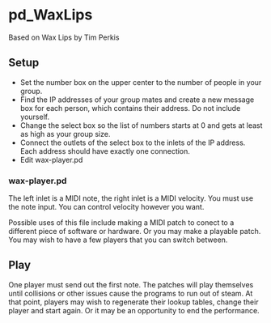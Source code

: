 # pd_WaxLips
Based on Wax Lips by Tim Perkis

## Setup
* Set the number box on the upper center to the number of people in your group.
* Find the IP addresses of your group mates and create a new message box for each person, which contains their address. Do not include yourself.
* Change the select box so the list of numbers starts at 0 and gets at least as high as your group size.
* Connect the outlets of the select box to the inlets of the IP address. Each address should have exactly one connection.
* Edit wax-player.pd

### wax-player.pd

The left inlet is a MIDI note, the right inlet is a MIDI velocity.  You must use the note input. You can control velocity however you want.

Possible uses of this file include making a MIDI patch to conect to a different piece of software or hardware. Or you may make a playable patch.  You may wish to have a few players that you can switch between.

## Play

One player must send out the first note. The patches will play themselves until collisions or other issues cause the programs to run out of steam. At that point, players may wish to regenerate their lookup tables, change their player and start again.  Or it may be an opportunity to end the performance.
